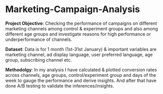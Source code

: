 # Marketing-Campaign-Analysis

**Project Objective**: Checking the performance of campaigns on different marketing channels
 among control & experiment groups and also among different age groups and investigate reasons
 for high performance or underperformance of channels.

**Dataset**: Data is for 1 month (1st-31st January) & important variables are marketing channel,
 ad display language, user preferred language, age group, subscribing channel etc.

**Methodolgy**: In my analysis I have calculated & plotted conversion rates across channels, 
age groups, control/experiment group and days of the week to gauge the performance and derive insights. 
And after that have done A/B testing to validate the inferences/insights.

